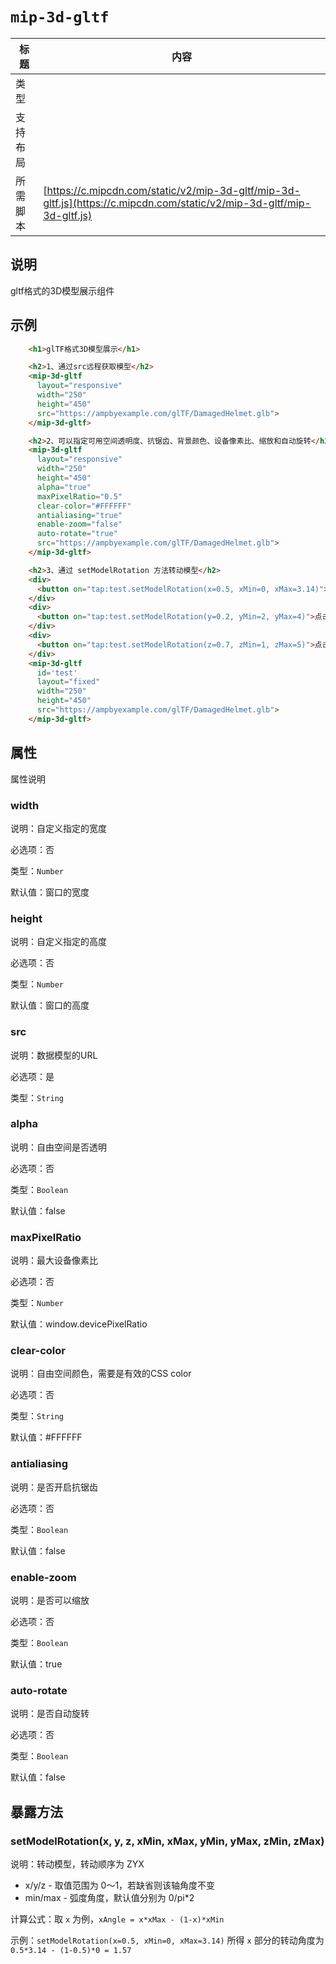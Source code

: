 # `mip-3d-gltf`

标题|内容
----|----
类型|
支持布局|
所需脚本| [https://c.mipcdn.com/static/v2/mip-3d-gltf/mip-3d-gltf.js](https://c.mipcdn.com/static/v2/mip-3d-gltf/mip-3d-gltf.js)

## 说明

gltf格式的3D模型展示组件

## 示例

```html
    <h1>glTF格式3D模型展示</h1>

    <h2>1、通过src远程获取模型</h2>
    <mip-3d-gltf
      layout="responsive"
      width="250"
      height="450"
      src="https://ampbyexample.com/glTF/DamagedHelmet.glb">
    </mip-3d-gltf>

    <h2>2、可以指定可用空间透明度、抗锯齿、背景颜色、设备像素比、缩放和自动旋转</h2>
    <mip-3d-gltf
      layout="responsive"
      width="250"
      height="450"
      alpha="true"
      maxPixelRatio="0.5"
      clear-color="#FFFFFF"
      antialiasing="true"
      enable-zoom="false"
      auto-rotate="true"
      src="https://ampbyexample.com/glTF/DamagedHelmet.glb">
    </mip-3d-gltf>

    <h2>3、通过 setModelRotation 方法转动模型</h2>
    <div>
      <button on="tap:test.setModelRotation(x=0.5, xMin=0, xMax=3.14)">点击转动(x=0.5, xMin=0, xMax=3.14)</button>
    </div>
    <div>
      <button on="tap:test.setModelRotation(y=0.2, yMin=2, yMax=4)">点击转动(y=0.2, yMin=2, yMax=4)</button>
    </div>
    <div>
      <button on="tap:test.setModelRotation(z=0.7, zMin=1, zMax=5)">点击转动(z=0.7, zMin=1, zMax=5)</button>
    </div>
    <mip-3d-gltf
      id='test'
      layout="fixed"
      width="250"
      height="450"
      src="https://ampbyexample.com/glTF/DamagedHelmet.glb">
    </mip-3d-gltf>
```

## 属性

属性说明

### width

说明：自定义指定的宽度

必选项：否

类型：`Number`

默认值：窗口的宽度

### height

说明：自定义指定的高度

必选项：否

类型：`Number`

默认值：窗口的高度

### src

说明：数据模型的URL

必选项：是

类型：`String`

### alpha

说明：自由空间是否透明

必选项：否

类型：`Boolean`

默认值：false

### maxPixelRatio

说明：最大设备像素比

必选项：否

类型：`Number`

默认值：window.devicePixelRatio

### clear-color

说明：自由空间颜色，需要是有效的CSS color

必选项：否

类型：`String`

默认值：#FFFFFF

### antialiasing

说明：是否开启抗锯齿

必选项：否

类型：`Boolean`

默认值：false

### enable-zoom

说明：是否可以缩放

必选项：否

类型：`Boolean`

默认值：true

### auto-rotate

说明：是否自动旋转

必选项：否

类型：`Boolean`

默认值：false

## 暴露方法

### setModelRotation(x, y, z, xMin, xMax, yMin, yMax, zMin, zMax)

说明：转动模型，转动顺序为 ZYX

- x/y/z - 取值范围为 0～1，若缺省则该轴角度不变
- min/max - 弧度角度，默认值分别为 0/pi*2

计算公式：取 `x` 为例，`xAngle = x*xMax - (1-x)*xMin`

示例：`setModelRotation(x=0.5, xMin=0, xMax=3.14)` 所得 `x` 部分的转动角度为 `0.5*3.14 - (1-0.5)*0 = 1.57`